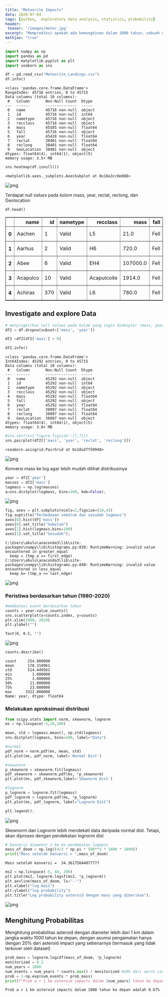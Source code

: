 ```yaml
---
title: "Meteorite Impacts"
data: 2020-07-04
tags: [python,  exploratory data analysis, statistics, probability]
header:
 teaser: '/images/meter.jpg'
excerpt: "Memprediksi apakah ada kemungkinan dalam 1000 tahun, sebuah meteor besar berdiameter >= 1km akan menghantam bumi?"
mathjax: "true"
---
```



```python
import numpy as np
import pandas as pd
import matplotlib.pyplot as plt
import seaborn as sns

df = pd.read_csv("Meteorite_Landings.csv")
df.info()
```

    <class 'pandas.core.frame.DataFrame'>
    RangeIndex: 45716 entries, 0 to 45715
    Data columns (total 10 columns):
     #   Column       Non-Null Count  Dtype  
    ---  ------       --------------  -----  
     0   name         45716 non-null  object
     1   id           45716 non-null  int64  
     2   nametype     45716 non-null  object
     3   recclass     45716 non-null  object
     4   mass         45585 non-null  float64
     5   fall         45716 non-null  object
     6   year         45428 non-null  float64
     7   reclat       38401 non-null  float64
     8   reclong      38401 non-null  float64
     9   GeoLocation  38401 non-null  object
    dtypes: float64(4), int64(1), object(5)
    memory usage: 3.5+ MB



```python
sns.heatmap(df.isnull())
```




    <matplotlib.axes._subplots.AxesSubplot at 0x18a3cc0e888>




![png](\images\aste\output_2_1.png)


Terdapat *null values* pada kolom mass, year, reclat, reclong, dan Geolocation


```python
df.head()
```




<div>
<style scoped>
    .dataframe tbody tr th:only-of-type {
        vertical-align: middle;
    }

    .dataframe tbody tr th {
        vertical-align: top;
    }

    .dataframe thead th {
        text-align: right;
    }
</style>
<table border="1" class="dataframe">
  <thead>
    <tr style="text-align: right;">
      <th></th>
      <th>name</th>
      <th>id</th>
      <th>nametype</th>
      <th>recclass</th>
      <th>mass</th>
      <th>fall</th>
      <th>year</th>
      <th>reclat</th>
      <th>reclong</th>
      <th>GeoLocation</th>
    </tr>
  </thead>
  <tbody>
    <tr>
      <th>0</th>
      <td>Aachen</td>
      <td>1</td>
      <td>Valid</td>
      <td>L5</td>
      <td>21.0</td>
      <td>Fell</td>
      <td>1880.0</td>
      <td>50.77500</td>
      <td>6.08333</td>
      <td>(50.775000, 6.083330)</td>
    </tr>
    <tr>
      <th>1</th>
      <td>Aarhus</td>
      <td>2</td>
      <td>Valid</td>
      <td>H6</td>
      <td>720.0</td>
      <td>Fell</td>
      <td>1951.0</td>
      <td>56.18333</td>
      <td>10.23333</td>
      <td>(56.183330, 10.233330)</td>
    </tr>
    <tr>
      <th>2</th>
      <td>Abee</td>
      <td>6</td>
      <td>Valid</td>
      <td>EH4</td>
      <td>107000.0</td>
      <td>Fell</td>
      <td>1952.0</td>
      <td>54.21667</td>
      <td>-113.00000</td>
      <td>(54.216670, -113.000000)</td>
    </tr>
    <tr>
      <th>3</th>
      <td>Acapulco</td>
      <td>10</td>
      <td>Valid</td>
      <td>Acapulcoite</td>
      <td>1914.0</td>
      <td>Fell</td>
      <td>1976.0</td>
      <td>16.88333</td>
      <td>-99.90000</td>
      <td>(16.883330, -99.900000)</td>
    </tr>
    <tr>
      <th>4</th>
      <td>Achiras</td>
      <td>370</td>
      <td>Valid</td>
      <td>L6</td>
      <td>780.0</td>
      <td>Fell</td>
      <td>1902.0</td>
      <td>-33.16667</td>
      <td>-64.95000</td>
      <td>(-33.166670, -64.950000)</td>
    </tr>
  </tbody>
</table>
</div>



## Investigate and explore Data


```python
# menyingkirkan null values pada kolom yang ingin dieksplor (mass, year)
df2 = df.dropna(subset=['mass', 'year'])
```


```python
df2 =df2[df2['mass'] > 0]
```


```python
df2.info()
```

    <class 'pandas.core.frame.DataFrame'>
    Int64Index: 45292 entries, 0 to 45715
    Data columns (total 10 columns):
     #   Column       Non-Null Count  Dtype  
    ---  ------       --------------  -----  
     0   name         45292 non-null  object
     1   id           45292 non-null  int64  
     2   nametype     45292 non-null  object
     3   recclass     45292 non-null  object
     4   mass         45292 non-null  float64
     5   fall         45292 non-null  object
     6   year         45292 non-null  float64
     7   reclat       38097 non-null  float64
     8   reclong      38097 non-null  float64
     9   GeoLocation  38097 non-null  object
    dtypes: float64(4), int64(1), object(5)
    memory usage: 3.8+ MB



```python
#sns.set(rc={'figure.figsize':(7,7)})
sns.pairplot(df2[['mass', 'year', 'reclat', 'reclong']])

```




    <seaborn.axisgrid.PairGrid at 0x18a3ff50948>




![png](/images/aste/output_9_1.png)


Konversi mass ke log agar lebih mudah dilihat distribusinya


```python
year = df2['year']
masses = df2['mass']
logmass = np.log(masses)
a=sns.distplot(logmass, bins=100, kde=False);
```


![png](/images/aste/output_11_0.png)



```python
fig, axes = plt.subplots(ncols=2,figsize=(10,4))
fig.suptitle("Perbedaaan sebelum dan sesudah logmass")
axes[0].hist(df['mass'])
axes[0].set_title("Sebelum")
axes[1].hist(logmass,bins=100)
axes[1].set_title("Sesudah");
```

    C:\Users\abulu\anaconda3\lib\site-packages\numpy\lib\histograms.py:839: RuntimeWarning: invalid value encountered in greater_equal
      keep = (tmp_a >= first_edge)
    C:\Users\abulu\anaconda3\lib\site-packages\numpy\lib\histograms.py:840: RuntimeWarning: invalid value encountered in less_equal
      keep &= (tmp_a <= last_edge)



![png](/images/aste/output_12_1.png)


### Peristiwa berdasarkan tahun (1980-2020)


```python
#membatasi event berdasarkan tahun
counts = year.value_counts()
sns.scatterplot(x=counts.index, y=counts)
plt.xlim(1980, 2020)
plt.ylabel("")
```




    Text(0, 0.5, '')




![png](/images/aste/output_14_1.png)



```python
counts.describe()
```




    count     254.000000
    mean      178.314961
    std       514.449561
    min         1.000000
    25%         3.000000
    50%        11.000000
    75%        23.000000
    max      3322.000000
    Name: year, dtype: float64



### Melakukan aproksimasi distribusi


```python
from scipy.stats import norm, skewnorm, lognorm
ms = np.linspace(-5,20,100)

mean, std = logmass.mean(), np.std(logmass)
sns.distplot(logmass, bins=100, label="Data")

#normal
pdf_norm = norm.pdf(ms, mean, std)
plt.plot(ms, pdf_norm, label='Normal Dist')

#skewnorm
p_skewnorm = skewnorm.fit(logmass)
pdf_skewnorm = skewnorm.pdf(ms, *p_skewnorm)
plt.plot(ms, pdf_skewnorm,label='Skewnorm Dist')

#lognorm
p_lognorm = lognorm.fit(logmass)
pdf_lognorm = lognorm.pdf(ms, *p_lognorm)
plt.plot(ms, pdf_lognorm, label="Lognorm Dist")

plt.legend();
```


![png](/images/aste/output_17_0.png)


Skewnorm dan Lognorm lebih mendekati data daripada normal dist. Tetapi, akan diproses dengan pendekatan lognorm dist


```python
# konversi diameter 1 km ke pendekatan logmass
mass_of_doom = np.log((4/3 * np.pi * 500**3 * 1600 * 1000))
print("Mass setelah konversi = ",mass_of_doom)
```

    Mass setelah konversi =  34.36175044077777



```python
ms2 = np.linspace(-5, 40, 200)
plt.plot(ms2, lognorm.logsf(ms2, *p_lognorm))
plt.axvline(mass_of_doom, ls="--")
plt.xlabel("log mass")
plt.ylabel("log probability")
plt.title("Log probability asteroid dengan mass yang diberikan");
```


![png](/images/aste/output_20_0.png)


## Menghitung Probabilitas

Menghitung probabilitas asteroid dengan diameter lebih dari 1 km dalam jangka waktu 1000 tahun ke depan, dengan asumsi pengamatan hanya dengan 20% dari asteroid impact yang sebenarnya (termasuk yang tidak terkover oleh dataset)


```python
prob_mass = lognorm.logcdf(mass_of_doom, *p_lognorm)
monitorized = 0.2
num_years = 1000
num_events = num_years * counts.max() / monitorized #20% dari worst case peristiwa asteroid impact (peristiwa terbanyak) dalam seribu tahun
prob = 1-np.exp(num_events * prob_mass)
print(f"Prob a > 1 km asteroid impacts dalam {num_years} tahun ke depan adalah {prob * 100:.2f}%")
```

    Prob a > 1 km asteroid impacts dalam 1000 tahun ke depan adalah 0.67%
